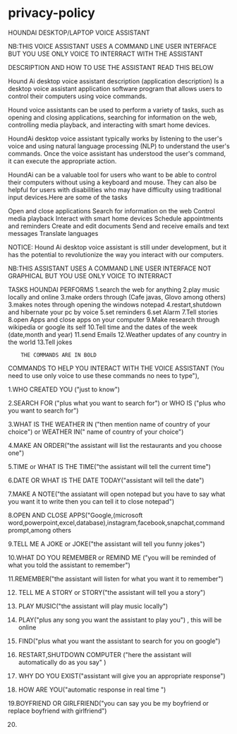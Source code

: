 # privacy-policy
HOUNDAI DESKTOP/LAPTOP VOICE ASSISTANT 

NB:THIS VOICE ASSISTANT USES A COMMAND LINE USER INTERFACE  BUT YOU USE ONLY VOICE TO INTERRACT WITH THE ASSISTANT 

  DESCRIPTION AND HOW TO USE THE ASSISTANT READ THIS BELOW 
  
Hound Ai desktop voice assistant description (application description)
Is a desktop voice assistant application software program that allows users to control their computers using voice commands.

Hound voice assistants can be used to perform a variety of tasks, such as opening and closing applications, searching for information on the web, controlling media playback,
and interacting with smart home devices.

HoundAi desktop voice assistant typically works by listening to the user's voice and using natural language processing (NLP) to understand the user's commands.
Once the voice assistant has understood the user's command, it can execute the appropriate action.

HoundAi can be a valuable tool for users who want to be able to control their computers without using a keyboard and mouse. 
They can also be helpful for users with disabilities who may have difficulty using traditional input devices.Here are some of the tasks

Open and close applications
Search for information on the web
Control media playback
Interact with smart home devices
Schedule appointments and reminders
Create and edit documents
Send and receive emails and text messages
Translate languages

NOTICE:
Hound Ai desktop voice assistant is still under development, but it  has the potential to revolutionize the way you interact with our computers.

NB:THIS ASSISTANT USES A COMMAND LINE USER INTERFACE NOT GRAPHICAL BUT YOU USE ONLY VOICE TO INTERRACT 

TASKS HOUNDAI PERFORMS 
1.search the web for anything 
2.play music locally and online 
3.make orders through (Cafe javas, Glovo among others)
3.makes notes through opening the windows notepad
4.restart,shutdown and hibernate your pc by voice 
5.set reminders
6.set Alarm 
7.Tell stories
8.open Apps and close apps on your computer 
9.Make research through wikipedia or google its self 
10.Tell time and the dates of the week (date,month and year)
11.send Emails 
12.Weather updates of any country in the world 
13.Tell jokes


        THE COMMANDS ARE IN BOLD 
COMMANDS TO HELP YOU INTERACT WITH THE VOICE ASSISTANT (You need to use only voice to use these commands no nees to type"),

1.WHO CREATED YOU ("just to know")

2.SEARCH FOR ("plus what you want to search for") or  WHO IS ("plus who you want to search for")

3.WHAT IS THE WEATHER IN ("then mention name of country of your choice") or WEATHER IN(" name of country of your choice")

4.MAKE AN ORDER("the assistant will list the restaurants and you choose one")

5.TIME or WHAT IS THE  TIME("the assistant will tell the current time")

6.DATE OR WHAT IS THE DATE TODAY("assistant will tell the date")

7.MAKE A NOTE("the assiatant will open notepad but you have to say what you want it to write then you can tell it to close notepad")

8.OPEN AND CLOSE APPS("Google,(microsoft word,powerpoint,excel,database),instagram,facebook,snapchat,command prompt,among others

9.TELL ME A JOKE or JOKE("the assistant will tell you funny jokes")

10.WHAT DO YOU REMEMBER or REMIND ME ("you will be reminded of what you told the assistant to remember")

11.REMEMBER("the assistant will listen for what you want it to remember")

12. TELL ME A STORY or STORY("the assistant will tell you a story")

13. PLAY MUSIC("the assistant will play music locally") 

14. PLAY("plus any song you want the assistant to play you") , this will be online

15. FIND("plus what you want the assistant to search for you on google")

16. RESTART,SHUTDOWN COMPUTER ("here the assistant will automatically do as you say" )

17. WHY DO YOU EXIST("assistant will give you an appropriate response")

18. HOW ARE YOU("automatic response in real time ")

19.BOYFRIEND OR GIRLFRIEND("you can say  you be my boyfriend or replace boyfriend with girlfriend")

20. 

